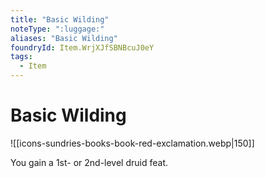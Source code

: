 ```yaml
---
title: "Basic Wilding"
noteType: ":luggage:"
aliases: "Basic Wilding"
foundryId: Item.WrjXJfSBNBcuJ0eY
tags:
  - Item
---
```


# Basic Wilding
![[icons-sundries-books-book-red-exclamation.webp|150]]

You gain a 1st- or 2nd-level druid feat.

